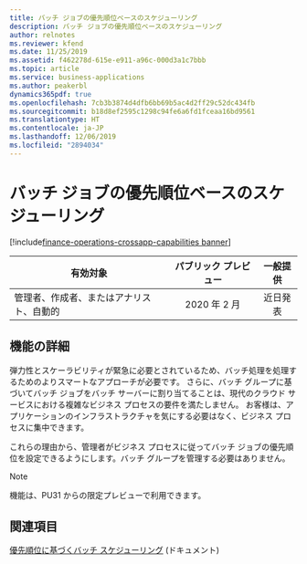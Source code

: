 ```yaml
---
title: バッチ ジョブの優先順位ベースのスケジューリング
description: バッチ ジョブの優先順位ベースのスケジューリング
author: relnotes
ms.reviewer: kfend
ms.date: 11/25/2019
ms.assetid: f462278d-615e-e911-a96c-000d3a1c7bbb
ms.topic: article
ms.service: business-applications
ms.author: peakerbl
dynamics365pdf: true
ms.openlocfilehash: 7cb3b3874d4dfb6bb69b5ac4d2ff29c52dc434fb
ms.sourcegitcommit: b18d8ef2595c1298c94fe6a6fd1fceaa16bd9561
ms.translationtype: HT
ms.contentlocale: ja-JP
ms.lasthandoff: 12/06/2019
ms.locfileid: "2894034"
---
```

# <a name="priority-based-scheduling-for-batch-jobs"></a>バッチ ジョブの優先順位ベースのスケジューリング
[!include[finance-operations-crossapp-capabilities banner](../includes/finance-operations-crossapp-capabilities.md)]

| 有効対象    |  パブリック プレビュー | 一般提供 | 
| ---------- | :----------: |:----------: |
|管理者、作成者、またはアナリスト、自動的|2020 年 2 月| 近日発表|






## <a name="feature-details"></a>機能の詳細
<!--feature detail start -->
弾力性とスケーラビリティが緊急に必要とされているため、バッチ処理を処理するためのよりスマートなアプローチが必要です。 さらに、バッチ グループに基づいてバッチ ジョブをバッチ サーバーに割り当てることは、現代のクラウド サービスにおける複雑なビジネス プロセスの要件を満たしません。 お客様は、アプリケーションのインフラストラクチャを気にする必要はなく、ビジネス プロセスに集中できます。 
 
これらの理由から、管理者がビジネス プロセスに従ってバッチ ジョブの優先順位を設定できるようにします。バッチ グループを管理する必要はありません。
<!--feature detail end -->


> [!NOTE]
> 機能は、PU31 からの限定プレビューで利用できます。







## <a name="see-also"></a>関連項目

[優先順位に基づくバッチ スケジューリング](https://aka.ms/prioritybasedbatchscheduling) (ドキュメント)
